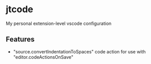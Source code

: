 # jtcode
My personal extension-level vscode configuration


## Features
- "source.convertIndentationToSpaces" code action for use with "editor.codeActionsOnSave"

